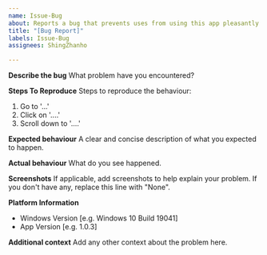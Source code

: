 ```yaml
---
name: Issue-Bug
about: Reports a bug that prevents uses from using this app pleasantly.
title: "[Bug Report]"
labels: Issue-Bug
assignees: ShingZhanho

---
```


<!-- Before you submit any bug report, read the instructions:
     1. You shall search for the existing issues for a similar problem to reduce duplicated issues.
     2. You shall provide clear steps for reproducing the bug.
     3. It is appreciated for you to provide any screenshots. Please remember to blur any sensitive information on the screenshots before you submit.
-->
**Describe the bug**
What problem have you encountered?

**Steps To Reproduce**
Steps to reproduce the behaviour:
1. Go to '...'
2. Click on '....'
3. Scroll down to '....'

**Expected behaviour**
A clear and concise description of what you expected to happen.

**Actual behaviour**
What do you see happened.

**Screenshots**
If applicable, add screenshots to help explain your problem. If you don't have any, replace this line with "None".

**Platform Information**
 - Windows Version [e.g. Windows 10 Build 19041]
 - App Version [e.g. 1.0.3]

**Additional context**
Add any other context about the problem here.
